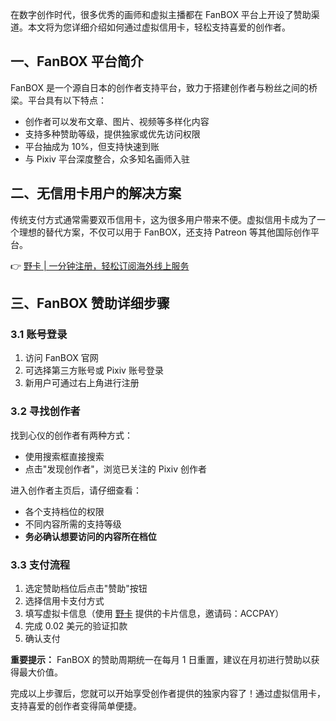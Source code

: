 在数字创作时代，很多优秀的画师和虚拟主播都在 FanBOX 平台上开设了赞助渠道。本文将为您详细介绍如何通过虚拟信用卡，轻松支持喜爱的创作者。

## 一、FanBOX 平台简介

FanBOX 是一个源自日本的创作者支持平台，致力于搭建创作者与粉丝之间的桥梁。平台具有以下特点：

- 创作者可以发布文章、图片、视频等多样化内容
- 支持多种赞助等级，提供独家或优先访问权限
- 平台抽成为 10%，但支持快速到账
- 与 Pixiv 平台深度整合，众多知名画师入驻

## 二、无信用卡用户的解决方案

传统支付方式通常需要双币信用卡，这为很多用户带来不便。虚拟信用卡成为了一个理想的替代方案，不仅可以用于 FanBOX，还支持 Patreon 等其他国际创作平台。

👉 [野卡 | 一分钟注册，轻松订阅海外线上服务](https://bit.ly/bewildcard)

## 三、FanBOX 赞助详细步骤

### 3.1 账号登录

1. 访问 FanBOX 官网
2. 可选择第三方账号或 Pixiv 账号登录
3. 新用户可通过右上角进行注册

### 3.2 寻找创作者

找到心仪的创作者有两种方式：
- 使用搜索框直接搜索
- 点击"发现创作者"，浏览已关注的 Pixiv 创作者

进入创作者主页后，请仔细查看：
- 各个支持档位的权限
- 不同内容所需的支持等级
- **务必确认想要访问的内容所在档位**

### 3.3 支付流程

1. 选定赞助档位后点击"赞助"按钮
2. 选择信用卡支付方式
3. 填写虚拟卡信息（使用 [野卡](https://bit.ly/bewildcard) 提供的卡片信息，邀请码：ACCPAY）
4. 完成 0.02 美元的验证扣款
5. 确认支付

**重要提示：** FanBOX 的赞助周期统一在每月 1 日重置，建议在月初进行赞助以获得最大价值。

完成以上步骤后，您就可以开始享受创作者提供的独家内容了！通过虚拟信用卡，支持喜爱的创作者变得简单便捷。